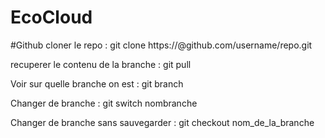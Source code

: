 # EcoCloud

#Github
cloner le repo :
git clone https://<PAT>@github.com/username/repo.git

recuperer le contenu de la branche :
git pull

Voir sur quelle branche on est :
git branch

Changer de branche :
git switch nombranche

Changer de branche sans sauvegarder :
git checkout nom_de_la_branche


